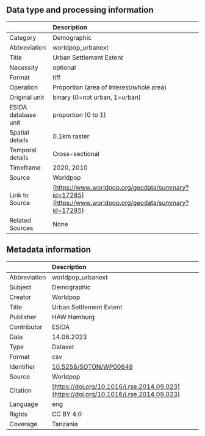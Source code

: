 ## Data type and processing information 

|                     | Description                                                                                            |
|:--------------------|:-------------------------------------------------------------------------------------------------------|
| Category            | Demographic                                                                                            |
| Abbreviation        | worldpop_urbanext                                                                                      |
| Title               | Urban Settlement Extent                                                                                |
| Necessity           | optional                                                                                               |
| Format              | tiff                                                                                                   |
| Operation           | Proportion (area of interest/whole area)                                                               |
| Original unit       | binary (0=not urban, 1=urban)                                                                          |
| ESIDA database unit | proportion (0 to 1)                                                                                    |
| Spatial details     | 0.1km raster                                                                                           |
| Temporal details    | Cross-sectional                                                                                        |
| Timeframe           | 2020, 2010                                                                                             |
| Source              | Worldpop                                                                                               |
| Link to Source      | [https://www.worldpop.org/geodata/summary?id=17285](https://www.worldpop.org/geodata/summary?id=17285) |
| Related Sources     | None                                                                                                   |

## Metadata information 

|              | Description                                                                            |
|:-------------|:---------------------------------------------------------------------------------------|
| Abbreviation | worldpop_urbanext                                                                      |
| Subject      | Demographic                                                                            |
| Creator      | Worldpop                                                                               |
| Title        | Urban Settlement Extent                                                                |
| Publisher    | HAW Hamburg                                                                            |
| Contributor  | ESIDA                                                                                  |
| Date         | 14.06.2023                                                                             |
| Type         | Dataset                                                                                |
| Format       | csv                                                                                    |
| Identifier   | [10.5258/SOTON/WP00649](https://doi.org/10.5258/SOTON/WP00649)                         |
| Source       | Worldpop                                                                               |
| Citation     | [https://doi.org/10.1016/j.rse.2014.09.023](https://doi.org/10.1016/j.rse.2014.09.023) |
| Language     | eng                                                                                    |
| Rights       | CC BY 4.0                                                                              |
| Coverage     | Tanzania                                                                               |
